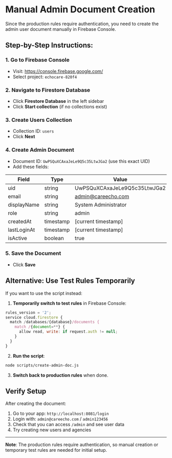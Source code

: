 # Manual Admin Document Creation

Since the production rules require authentication, you need to create the admin user document manually in Firebase Console.

## Step-by-Step Instructions:

### 1. Go to Firebase Console
- Visit: https://console.firebase.google.com/
- Select project: `echocare-820f4`

### 2. Navigate to Firestore Database
- Click **Firestore Database** in the left sidebar
- Click **Start collection** (if no collections exist)

### 3. Create Users Collection
- Collection ID: `users`
- Click **Next**

### 4. Create Admin Document
- Document ID: `UwPSQuXCAxaJeLe9Q5c35LtwJGa2` (use this exact UID)
- Add these fields:

| Field | Type | Value |
|-------|------|-------|
| uid | string | UwPSQuXCAxaJeLe9Q5c35LtwJGa2 |
| email | string | admin@careecho.com |
| displayName | string | System Administrator |
| role | string | admin |
| createdAt | timestamp | [current timestamp] |
| lastLoginAt | timestamp | [current timestamp] |
| isActive | boolean | true |

### 5. Save the Document
- Click **Save**

## Alternative: Use Test Rules Temporarily

If you want to use the script instead:

1. **Temporarily switch to test rules** in Firebase Console:
```javascript
rules_version = '2';
service cloud.firestore {
  match /databases/{database}/documents {
    match /{document=**} {
      allow read, write: if request.auth != null;
    }
  }
}
```

2. **Run the script**:
```bash
node scripts/create-admin-doc.js
```

3. **Switch back to production rules** when done.

## Verify Setup

After creating the document:
1. Go to your app: `http://localhost:8081/login`
2. Login with: `admin@careecho.com` / `admin123456`
3. Check that you can access `/admin` and see user data
4. Try creating new users and agencies

---

**Note**: The production rules require authentication, so manual creation or temporary test rules are needed for initial setup.
